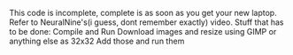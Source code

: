 This code is incomplete, complete is as soon as you get your new laptop. Refer to NeuralNine's(i guess, dont remember exactly) video.
Stuff that has to be done:
  Compile and Run
  Download images and resize using GIMP or anything else as 32x32
  Add those and run them
